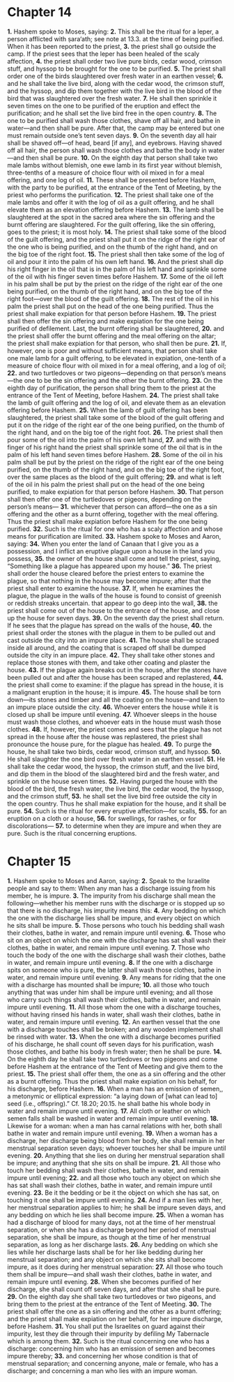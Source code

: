 # Chapter 14
**1.** Hashem spoke to Moses, saying: **2.** This shall be the ritual for a leper, a person afflicted with ṣara‘ath; see note at 13.3. at the time of being purified. When it has been reported to the priest, **3.** the priest shall go outside the camp. If the priest sees that the leper has been healed of the scaly affection, **4.** the priest shall order two live pure birds, cedar wood, crimson stuff, and hyssop to be brought for the one to be purified. **5.** The priest shall order one of the birds slaughtered over fresh water in an earthen vessel; **6.** and he shall take the live bird, along with the cedar wood, the crimson stuff, and the hyssop, and dip them together with the live bird in the blood of the bird that was slaughtered over the fresh water. **7.** He shall then sprinkle it seven times on the one to be purified of the eruption and effect the purification; and he shall set the live bird free in the open country. **8.** The one to be purified shall wash those clothes, shave off all hair, and bathe in water—and then shall be pure. After that, the camp may be entered but one must remain outside one’s tent seven days. **9.** On the seventh day all hair shall be shaved off—of head, beard [if any], and eyebrows. Having shaved off all hair, the person shall wash those clothes and bathe the body in water—and then shall be pure. **10.** On the eighth day that person shall take two male lambs without blemish, one ewe lamb in its first year without blemish, three-tenths of a measure of choice flour with oil mixed in for a meal offering, and one log of oil. **11.** These shall be presented before Hashem, with the party to be purified, at the entrance of the Tent of Meeting, by the priest who performs the purification. **12.** The priest shall take one of the male lambs and offer it with the log of oil as a guilt offering, and he shall elevate them as an elevation offering before Hashem. **13.** The lamb shall be slaughtered at the spot in the sacred area where the sin offering and the burnt offering are slaughtered. For the guilt offering, like the sin offering, goes to the priest; it is most holy. **14.** The priest shall take some of the blood of the guilt offering, and the priest shall put it on the ridge of the right ear of the one who is being purified, and on the thumb of the right hand, and on the big toe of the right foot. **15.** The priest shall then take some of the log of oil and pour it into the palm of his own left hand. **16.** And the priest shall dip his right finger in the oil that is in the palm of his left hand and sprinkle some of the oil with his finger seven times before Hashem. **17.** Some of the oil left in his palm shall be put by the priest on the ridge of the right ear of the one being purified, on the thumb of the right hand, and on the big toe of the right foot—over the blood of the guilt offering. **18.** The rest of the oil in his palm the priest shall put on the head of the one being purified. Thus the priest shall make expiation for that person before Hashem. **19.** The priest shall then offer the sin offering and make expiation for the one being purified of defilement. Last, the burnt offering shall be slaughtered, **20.** and the priest shall offer the burnt offering and the meal offering on the altar; the priest shall make expiation for that person, who shall then be pure. **21.** If, however, one is poor and without sufficient means, that person shall take one male lamb for a guilt offering, to be elevated in expiation, one-tenth of a measure of choice flour with oil mixed in for a meal offering, and a log of oil; **22.** and two turtledoves or two pigeons—depending on that person’s means—the one to be the sin offering and the other the burnt offering. **23.** On the eighth day of purification, the person shall bring them to the priest at the entrance of the Tent of Meeting, before Hashem. **24.** The priest shall take the lamb of guilt offering and the log of oil, and elevate them as an elevation offering before Hashem. **25.** When the lamb of guilt offering has been slaughtered, the priest shall take some of the blood of the guilt offering and put it on the ridge of the right ear of the one being purified, on the thumb of the right hand, and on the big toe of the right foot. **26.** The priest shall then pour some of the oil into the palm of his own left hand, **27.** and with the finger of his right hand the priest shall sprinkle some of the oil that is in the palm of his left hand seven times before Hashem. **28.** Some of the oil in his palm shall be put by the priest on the ridge of the right ear of the one being purified, on the thumb of the right hand, and on the big toe of the right foot, over the same places as the blood of the guilt offering; **29.** and what is left of the oil in his palm the priest shall put on the head of the one being purified, to make expiation for that person before Hashem. **30.** That person shall then offer one of the turtledoves or pigeons, depending on the person’s means— **31.** whichever that person can afford—the one as a sin offering and the other as a burnt offering, together with the meal offering. Thus the priest shall make expiation before Hashem for the one being purified. **32.** Such is the ritual for one who has a scaly affection and whose means for purification are limited. **33.** Hashem spoke to Moses and Aaron, saying: **34.** When you enter the land of Canaan that I give you as a possession, and I inflict an eruptive plague upon a house in the land you possess, **35.** the owner of the house shall come and tell the priest, saying, “Something like a plague has appeared upon my house.” **36.** The priest shall order the house cleared before the priest enters to examine the plague, so that nothing in the house may become impure; after that the priest shall enter to examine the house. **37.** If, when he examines the plague, the plague in the walls of the house is found to consist of greenish or reddish streaks uncertain. that appear to go deep into the wall, **38.** the priest shall come out of the house to the entrance of the house, and close up the house for seven days. **39.** On the seventh day the priest shall return. If he sees that the plague has spread on the walls of the house, **40.** the priest shall order the stones with the plague in them to be pulled out and cast outside the city into an impure place. **41.** The house shall be scraped inside all around, and the coating that is scraped off shall be dumped outside the city in an impure place. **42.** They shall take other stones and replace those stones with them, and take other coating and plaster the house. **43.** If the plague again breaks out in the house, after the stones have been pulled out and after the house has been scraped and replastered, **44.** the priest shall come to examine: if the plague has spread in the house, it is a malignant eruption in the house; it is impure. **45.** The house shall be torn down—its stones and timber and all the coating on the house—and taken to an impure place outside the city. **46.** Whoever enters the house while it is closed up shall be impure until evening. **47.** Whoever sleeps in the house must wash those clothes, and whoever eats in the house must wash those clothes. **48.** If, however, the priest comes and sees that the plague has not spread in the house after the house was replastered, the priest shall pronounce the house pure, for the plague has healed. **49.** To purge the house, he shall take two birds, cedar wood, crimson stuff, and hyssop. **50.** He shall slaughter the one bird over fresh water in an earthen vessel. **51.** He shall take the cedar wood, the hyssop, the crimson stuff, and the live bird, and dip them in the blood of the slaughtered bird and the fresh water, and sprinkle on the house seven times. **52.** Having purged the house with the blood of the bird, the fresh water, the live bird, the cedar wood, the hyssop, and the crimson stuff, **53.** he shall set the live bird free outside the city in the open country. Thus he shall make expiation for the house, and it shall be pure. **54.** Such is the ritual for every eruptive affection—for scalls, **55.** for an eruption on a cloth or a house, **56.** for swellings, for rashes, or for discolorations— **57.** to determine when they are impure and when they are pure. Such is the ritual concerning eruptions. 
# Chapter 15
**1.** Hashem spoke to Moses and Aaron, saying: **2.** Speak to the Israelite people and say to them: When any man has a discharge issuing from his member, he is impure. **3.** The impurity from his discharge shall mean the following—whether his member runs with the discharge or is stopped up so that there is no discharge, his impurity means this: **4.** Any bedding on which the one with the discharge lies shall be impure, and every object on which he sits shall be impure. **5.** Those persons who touch his bedding shall wash their clothes, bathe in water, and remain impure until evening. **6.** Those who sit on an object on which the one with the discharge has sat shall wash their clothes, bathe in water, and remain impure until evening. **7.** Those who touch the body of the one with the discharge shall wash their clothes, bathe in water, and remain impure until evening. **8.** If the one with a discharge spits on someone who is pure, the latter shall wash those clothes, bathe in water, and remain impure until evening. **9.** Any means for riding that the one with a discharge has mounted shall be impure; **10.** all those who touch anything that was under him shall be impure until evening; and all those who carry such things shall wash their clothes, bathe in water, and remain impure until evening. **11.** All those whom the one with a discharge touches, without having rinsed his hands in water, shall wash their clothes, bathe in water, and remain impure until evening. **12.** An earthen vessel that the one with a discharge touches shall be broken; and any wooden implement shall be rinsed with water. **13.** When the one with a discharge becomes purified of his discharge, he shall count off seven days for his purification, wash those clothes, and bathe his body in fresh water; then he shall be pure. **14.** On the eighth day he shall take two turtledoves or two pigeons and come before Hashem at the entrance of the Tent of Meeting and give them to the priest. **15.** The priest shall offer them, the one as a sin offering and the other as a burnt offering. Thus the priest shall make expiation on his behalf, for his discharge, before Hashem. **16.** When a man has an emission of semen,, a metonymic or elliptical expression: “a laying down of [what can lead to] seed (i.e., offspring).” Cf. 18.20; 20.15. he shall bathe his whole body in water and remain impure until evening. **17.** All cloth or leather on which semen falls shall be washed in water and remain impure until evening. **18.** Likewise for a woman: when a man has carnal relations with her, both shall bathe in water and remain impure until evening. **19.** When a woman has a discharge, her discharge being blood from her body, she shall remain in her menstrual separation seven days; whoever touches her shall be impure until evening. **20.** Anything that she lies on during her menstrual separation shall be impure; and anything that she sits on shall be impure. **21.** All those who touch her bedding shall wash their clothes, bathe in water, and remain impure until evening; **22.** and all those who touch any object on which she has sat shall wash their clothes, bathe in water, and remain impure until evening. **23.** Be it the bedding or be it the object on which she has sat, on touching it one shall be impure until evening. **24.** And if a man lies with her, her menstrual separation applies to him; he shall be impure seven days, and any bedding on which he lies shall become impure. **25.** When a woman has had a discharge of blood for many days, not at the time of her menstrual separation, or when she has a discharge beyond her period of menstrual separation, she shall be impure, as though at the time of her menstrual separation, as long as her discharge lasts. **26.** Any bedding on which she lies while her discharge lasts shall be for her like bedding during her menstrual separation; and any object on which she sits shall become impure, as it does during her menstrual separation: **27.** All those who touch them shall be impure—and shall wash their clothes, bathe in water, and remain impure until evening. **28.** When she becomes purified of her discharge, she shall count off seven days, and after that she shall be pure. **29.** On the eighth day she shall take two turtledoves or two pigeons, and bring them to the priest at the entrance of the Tent of Meeting. **30.** The priest shall offer the one as a sin offering and the other as a burnt offering; and the priest shall make expiation on her behalf, for her impure discharge, before Hashem. **31.** You shall put the Israelites on guard against their impurity, lest they die through their impurity by defiling My Tabernacle which is among them. **32.** Such is the ritual concerning one who has a discharge: concerning him who has an emission of semen and becomes impure thereby; **33.** and concerning her whose condition is that of menstrual separation; and concerning anyone, male or female, who has a discharge; and concerning a man who lies with an impure woman.